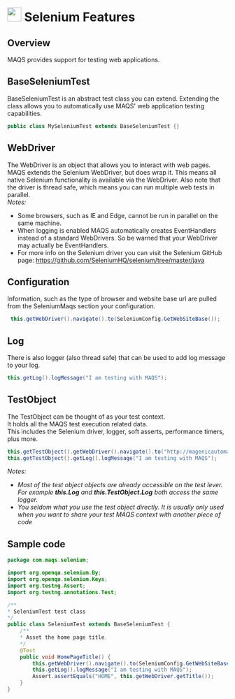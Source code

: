 # <img src="resources/MAQS.jpg" height="32" width="32"> Selenium Features

## Overview
MAQS provides support for testing web applications.  

## BaseSeleniumTest
BaseSeleniumTest is an abstract test class you can extend.  Extending the class allows you to automatically use MAQS' web application testing capabilities.
```java
public class MySeleniumTest extends BaseSeleniumTest {}
```

## WebDriver
The WebDriver is an object that allows you to interact with web pages. MAQS extends the Selenium WebDriver, but does wrap it. This means all native Selenium functionality is available via the WebDriver. Also note that the driver is thread safe, which means you can run multiple web tests in parallel.   
*Notes:*
* Some browsers, such as IE and Edge, cannot be run in parallel on the same machine.  
* When logging is enabled MAQS automatically creates EventHandlers instead of a standard WebDrivers. So be warned that your WebDriver may actually be EventHandlers.
* For more info on the Selenium driver you can visit the Selenium GitHub page: https://github.com/SeleniumHQ/selenium/tree/master/java

## Configuration 
Information, such as the type of browser and website base url are pulled from the SeleniumMaqs section your configuration.
```java
 this.getWebDriver().navigate().to(SeleniumConfig.GetWebSiteBase());
```
## Log
There is also logger (also thread safe) that can be used to add log message to your log.
```java
this.getLog().logMessage("I am testing with MAQS");
```
## TestObject
The TestObject can be thought of as your test context.  
It holds all the MAQS test execution related data.  
This includes the Selenium driver, logger, soft asserts, performance timers, plus more.

```java
this.getTestObject().getWebDriver().navigate().to("http://magenicautomation.azurewebsites.net/");
this.getTestObject().getLog().logMessage("I am testing with MAQS");
```
*Notes:*  
* *Most of the test object objects are already accessible on the test lever. For example **this.Log** and **this.TestObject.Log** both access the same logger.*
* *You seldom what you use the test object directly.  It is usually only used when you want to share your test MAQS context with another piece of code*

## Sample code
```java
package com.maqs.selenium;

import org.openqa.selenium.By;
import org.openqa.selenium.Keys;
import org.testng.Assert;
import org.testng.annotations.Test;

/**
* SeleniumTest test class
*/
public class SeleniumTest extends BaseSeleniumTest {
    /**
    * Asset the home page title.
    */
    @Test
    public void HomePageTitle() {
        this.getWebDriver().navigate().to(SeleniumConfig.GetWebSiteBase());
        this.getLog().logMessage("I am testing with MAQS");
        Assert.assertEquals("HOME", this.getWebDriver.getTitle());
    }
}
```